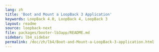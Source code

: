 ```yaml
---
lang: zh
title: 'Boot and Mount a LoopBack 3 Application'
keywords: LoopBack 4.0, LoopBack 4, LoopBack 3
layout: readme
source: loopback-next
file: packages/booter-lb3app/README.md
sidebar: lb4_sidebar
permalink: /doc/zh/lb4/Boot-and-Mount-a-LoopBack-3-application.html
---
```

